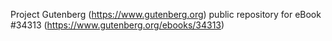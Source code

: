 Project Gutenberg (https://www.gutenberg.org) public repository for eBook #34313 (https://www.gutenberg.org/ebooks/34313)
